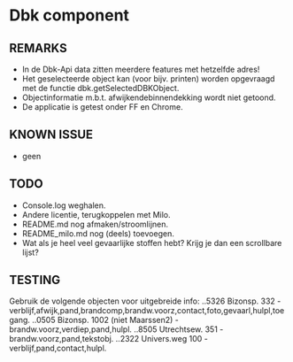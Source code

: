 Dbk component
=============

REMARKS
-------
- In de Dbk-Api data zitten meerdere features met hetzelfde adres!
- Het geselecteerde object kan (voor bijv. printen) worden opgevraagd met de functie dbk.getSelectedDBKObject.
- Objectinformatie m.b.t. afwijkendebinnendekking wordt niet getoond.
- De applicatie is getest onder FF en Chrome.

KNOWN ISSUE
----------
- geen

TODO
----
- Console.log weghalen.
- Andere licentie, terugkoppelen met Milo.
- README.md nog afmaken/stroomlijnen.
- README_milo.md nog (deels) toevoegen.
- Wat als je heel veel gevaarlijke stoffen hebt? Krijg je dan een scrollbare lijst?

TESTING
-------
Gebruik de volgende objecten voor uitgebreide info:
..5326 Bizonsp. 332 - verblijf,afwijk,pand,brandcomp,brandw.voorz,contact,foto,gevaarl,hulpl,toegang.
..0505 Bizonsp. 1002 (niet Maarssen2) - brandw.voorz,verdiep,pand,hulpl.
..8505 Utrechtsew. 351 - brandw.voorz,pand,tekstobj.
..2322 Univers.weg 100 - verblijf,pand,contact,hulpl.

